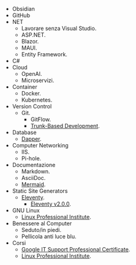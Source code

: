 - Obsidian
- GitHub
- NET
	- Lavorare senza Visual Studio.
	- ASP.NET.
	- Blazor.
	- MAUI.
	- Entity Framework.
- C\#
- Cloud
	- OpenAI.
	- Microservizi.
- Container
	- Docker.
	- Kubernetes.
- Version Control
	- Git.
		- GitFlow.
		- [Trunk-Based Development](https://trunkbaseddevelopment.com/).
- Database
	- [Dapper](https://www.learndapper.com/).
- Computer Networking
	- IIS.
	- Pi-hole.
- Documentazione
	- Markdown.
	- AsciiDoc.
	- [Mermaid](https://mermaid.js.org/).
- Static Site Generators
	- [Eleventy](https://www.11ty.dev/).
		- [Eleventy v2.0.0](https://www.11ty.dev/blog/eleventy-v2/).
- GNU Linux
	- [Linux Professional Institute](https://www.lpi.org/).
- Benessere al Computer
	- Seduto/in piedi.
	- Pellicola anti luce blu.
- Corsi
	- [Google IT Support Professional Certificate](https://www.coursera.org/professional-certificates/google-it-support).
	- [Linux Professional Institute](https://www.lpi.org/).